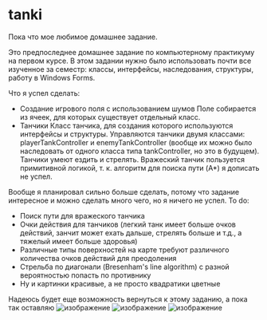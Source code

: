 # tanki
Пока что мое любимое домашнее задание. 

Это предпоследнее домашнее задание по компьютерному практикуму на первом курсе. В этом задании нужно было использовать почти все изученное за семестр: классы, интерфейсы, наследования, структуры, работу в Windows Forms.

Что я успел сделать:
- Создание игрового поля с использованием шумов 
   Поле собирается из ячеек, для которых существует отдельный класс.
- Танчики
   Класс танчика, для создания которого используются интерфейсы и структуры. Управляются танчики двумя классами: playerTankController и enemyTankController (вообще их можно было наследовать от одного класса типа tankController, но это в будущем). Танчики умеют ездить и стрелять. Вражеский танчик пользуется примитивной логикой, т. к. алгоритм для поиска пути (A*) я дописать не успел. 

Вообще я планировал сильно больше сделать, потому что задание интересное и можно сделать много чего, но я ничего не успел.
To do:
- Поиск пути для вражеского танчика
- Очки действия для танчиков (легкий танк имеет больше очков действий, занчит может ехать дальше, стрелять больше и т.д., а тяжелый имеет больше здоровья)
- Различные типы поверхностей на карте требуют различного количества очков действий для преодоления
- Стрельба по диагонали (Bresenham's line algorithm) с разной вероятностью попасть по противнику
- Ну и картинки красивые, а не просто квадратики цветные


Надеюсь будет еще возможность вернуться к этому заданию, а пока так оставляю
![изображение](https://github.com/yaneivan/tanki/assets/93448742/d569b3ff-8881-432a-bd44-bc95e51f433b)
![изображение](https://github.com/yaneivan/tanki/assets/93448742/ea374e12-26fb-4fef-adef-250f3ef47d3b)
![изображение](https://github.com/yaneivan/tanki/assets/93448742/fb55f3dc-08b1-4edd-a4f3-492c593e1da0)
